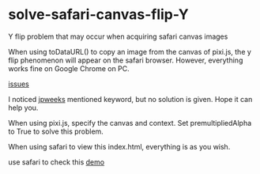 # solve-safari-canvas-flip-Y
Y flip problem that may occur when acquiring safari canvas images

When using toDataURL() to copy an image from the canvas of pixi.js, the y flip phenomenon will appear on the safari browser. 
However, everything works fine on Google Chrome on PC.

[issues](https://github.com/pixijs/pixijs/issues/2283)

I noticed [jpweeks](https://github.com/pixijs/pixijs/issues/2283#issuecomment-234364447) mentioned keyword, but no solution is given. Hope it can help you.

When using pixi.js, specify the canvas and context.
Set premultipliedAlpha to True to solve this problem.

When using safari to view this index.html, everything is as you wish.

use safari to check this [demo](https://linyuuki.github.io/solve-safari-canvas-flip-Y/)
